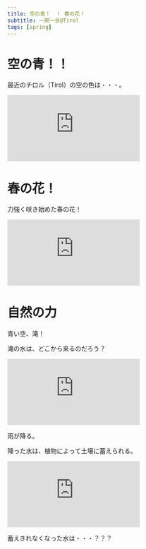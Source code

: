 ```yaml
---
title: 空の青！　！ 春の花！
subtitle: 一期一会@Tirol
tags: [spring]
---
```


# 空の青！！

最近のチロル（Tirol）の空の色は・・・。

![20250318gemse-blauhimmel](https://piwigo.schickl.de/i.php?/upload/2025/03/22/20250322073740-cccde109-me.jpg)


# 春の花！

力強く咲き始めた春の花！

![20250321leberbluetten](https://piwigo.schickl.de/i.php?/upload/2025/03/22/20250322074754-25d17980-me.jpg)


# 自然の力

青い空、滝！

滝の水は、どこから来るのだろう？

![20250319halltal-wasserfall](https://piwigo.schickl.de/i.php?/upload/2025/03/22/20250322073939-c54c682f-me.jpg)

雨が降る。

降った水は、植物によって土壌に蓄えられる。

![20250319fluelings-krokus](https://piwigo.schickl.de/i.php?/upload/2025/03/22/20250322074056-969a02b6-me.jpg)


蓄えきれなくなった水は・・・？？？
